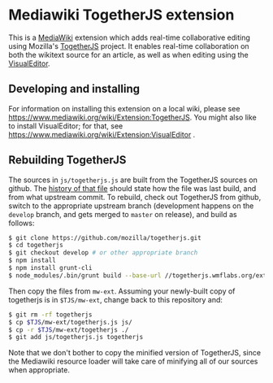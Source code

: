 # Mediawiki TogetherJS extension

This is a [MediaWiki][] extension which adds real-time collaborative
editing using Mozilla's [TogetherJS][] project.  It enables real-time
collaboration on both the wikitext source for an article, as well as
when editing using the [VisualEditor][].

## Developing and installing

For information on installing this extension on a local wiki, please
see https://www.mediawiki.org/wiki/Extension:TogetherJS.  You might
also like to install VisualEditor; for that, see
https://www.mediawiki.org/wiki/Extension:VisualEditor .

## Rebuilding TogetherJS

The sources in `js/togetherjs.js` are built from the TogetherJS
sources on github.  The [history of that file][] should state how
the file was last build, and from what upstream commit.  To rebuild,
check out TogetherJS from github, switch to the appropriate upstream
branch (development happens on the `develop` branch, and gets merged
to `master` on release), and build as follows:
```sh
$ git clone https://github.com/mozilla/togetherjs.git
$ cd togetherjs
$ git checkout develop # or other appropriate branch
$ npm install
$ npm install grunt-cli
$ node_modules/.bin/grunt build --base-url //togetherjs.wmflabs.org/extensions/TogetherJS/togetherjs --hub-url https://togetherjs-hub.wmflabs.org --no-hardlink --dest mw-ext
```
Then copy the files from `mw-ext`.  Assuming your newly-built copy of
togetherjs is in `$TJS/mw-ext`, change back to this repository and:
```sh
$ git rm -rf togetherjs
$ cp $TJS/mw-ext/togetherjs.js js/
$ cp -r $TJS/mw-ext/togetherjs ./
$ git add js/togetherjs.js togetherjs
```
Note that we don't bother to copy the minified version of TogetherJS,
since the Mediawiki resource loader will take care of minifying all
of our sources when appropriate.

[MediaWiki]:            https://www.mediawiki.org/wiki/MediaWiki
[TogetherJS]:           https://togetherjs.mozillalabs.com/
[VisualEditor]:         https://www.mediawiki.org/wiki/VisualEditor
[history of that file]: https://github.com/cscott/mediawiki-extensions-togetherjs/commits/master/js/togetherjs.js
